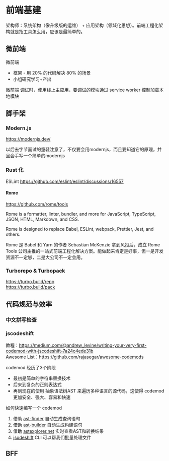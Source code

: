 # 前端基建

架构师：系统架构（像升级版的运维） + 应用架构（领域化思想）。前端工程化架构就是指工具怎么用，应该是最简单的。


## 微前端

微前端
* 框架 - 用 20% 的代码解决 80% 的场景
* 小组研究学习+产出

微前端
调试时，使用线上主应用，要调试的模块通过 service worker 控制加载本地模块



## 脚手架

### Modern.js

https://modernjs.dev/

以后去字节面试的童鞋注意了，不仅要会用modernjs，而且要知道它的原理，并且会手写一个简单的modernjs


### Rust 化

ESLint https://github.com/eslint/eslint/discussions/16557

#### Rome

https://github.com/rome/tools

Rome is a formatter, linter, bundler, and more for JavaScript, TypeScript, JSON, HTML, Markdown, and CSS.

Rome is designed to replace Babel, ESLint, webpack, Prettier, Jest, and others.

Rome 是 Babel 和 Yarn 的作者 Sebastian McKenzie 拿到风投后，成立 Rome Tools 公司主推的一站式前端工程化解决方案。能做起来肯定是好事，但一是开发资源不一定够，二是大公司不一定会用。

### Turborepo & Turbopack

https://turbo.build/repo  
https://turbo.build/pack  





## 代码规范与效率

### 中文拼写检查


### jscodeshift

教程：https://medium.com/@andrew_levine/writing-your-very-first-codemod-with-jscodeshift-7a24c4ede31b  
Awesome List：https://github.com/rajasegar/awesome-codemods  

codemod 经历了3个阶段

* 最初是简单的字符串替换技术
* 后来到复杂的正则表达式
* 再到现在的使用 抽象语法树AST 来遍历多种语言的源代码，这使得 codemod 更加安全、强大、容易和快速

如何快速编写一个 codemod

1. 借助 [ast-finder](https://rajasegar.github.io/ast-finder/) 自动生成查询语句
2. 借助 [ast-builder](https://rajasegar.github.io/ast-builder/) 自动生成构建语句
3. 借助 [astexplorer.net](https://astexplorer.net/) 实时查看AST和转换结果
4. [jsodeshift](https://github.com/facebook/jscodeshift) CLI 可以帮我们批量处理文件


## BFF









